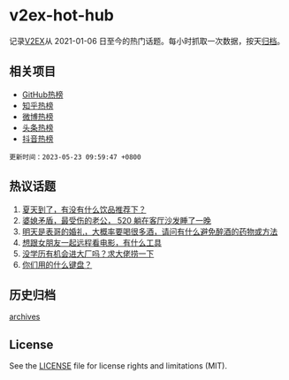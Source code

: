 # v2ex-hot-hub

 记录[V2EX](https://www.v2ex.com/)从 2021-01-06 日至今的热门话题。每小时抓取一次数据，按天[归档](archives)。
 
 ## 相关项目

- [GitHub热榜](https://github.com/snaildev/github-hot-hub)
- [知乎热榜](https://github.com/snaildev/zhihu-hot-hub)
- [微博热榜](https://github.com/snaildev/weibo-hot-hub)
- [头条热榜](https://github.com/snaildev/toutiao-hot-hub)
- [抖音热榜](https://github.com/snaildev/douyin-hot-hub)


 `更新时间：2023-05-23 09:59:47 +0800`

## 热议话题

1. [夏天到了，有没有什么饮品推荐下？](https://www.v2ex.com/t/941827)
1. [婆媳矛盾，最受伤的老公， 520 躺在客厅沙发睡了一晚](https://www.v2ex.com/t/941970)
1. [明天是表哥的婚礼，大概率要喝很多酒，请问有什么避免醉酒的药物或方法](https://www.v2ex.com/t/941920)
1. [想跟女朋友一起远程看电影，有什么工具](https://www.v2ex.com/t/941840)
1. [没学历有机会进大厂吗？求大佬捞一下](https://www.v2ex.com/t/941836)
1. [你们用的什么键盘？](https://www.v2ex.com/t/941912)

## 历史归档

[archives](archives)

## License

See the [LICENSE](LICENSE) file for license rights and limitations (MIT).
